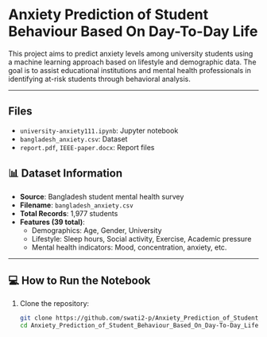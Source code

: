 # Anxiety Prediction of Student Behaviour Based On Day-To-Day Life


This project aims to predict anxiety levels among university students using a machine learning approach based on lifestyle and demographic data. The goal is to assist educational institutions and mental health professionals in identifying at-risk students through behavioral analysis.

---
## Files
- `university-anxiety111.ipynb`: Jupyter notebook
- `bangladesh_anxiety.csv`: Dataset
- `report.pdf`, `IEEE-paper.docx`: Report files
## 📊 Dataset Information

- **Source**: Bangladesh student mental health survey
- **Filename**: `bangladesh_anxiety.csv`
- **Total Records**: 1,977 students
- **Features (39 total)**:
  - Demographics: Age, Gender, University
  - Lifestyle: Sleep hours, Social activity, Exercise, Academic pressure
  - Mental health indicators: Mood, concentration, anxiety, etc.

---

## 💻 How to Run the Notebook

1. Clone the repository:
   ```bash
   git clone https://github.com/swati2-p/Anxiety_Prediction_of_Student_Behaviour_Based_On_Day-To-Day_Life.git
   cd Anxiety_Prediction_of_Student_Behaviour_Based_On_Day-To-Day_Life
